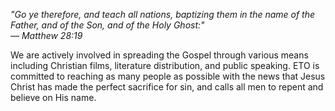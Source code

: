 *"Go ye therefore, and teach all nations, baptizing them in the name of the Father, and of the Son, and of the Holy Ghost:"*  
<cite>&mdash; Matthew 28:19</cite>

We are actively involved in spreading the Gospel through various means including Christian films, literature distribution, and public speaking. ETO is committed to reaching as many people as possible with the news that Jesus Christ has made the perfect sacrifice for sin, and calls all men to repent and believe on His name.
